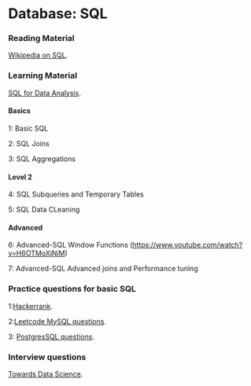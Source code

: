 # Database: SQL


### Reading Material

[Wikipedia on SQL](https://en.wikipedia.org/wiki/SQL).

### Learning Material

[SQL for Data Analysis](https://www.udacity.com/course/sql-for-data-analysis--ud198).

#### Basics

1: Basic SQL

2: SQL Joins

3: SQL Aggregations 

#### Level 2

4: SQL Subqueries and Temporary Tables

5: SQL Data CLeaning

#### Advanced

6: Advanced-SQL Window Functions (https://www.youtube.com/watch?v=H6OTMoXjNiM)

7: Advanced-SQL Advanced joins and Performance tuning

### Practice questions for basic SQL
1:[Hackerrank](https://Hackerrank.com).
   
2:[Leetcode MySQL questions](https://leetcode.com).

3: [PostgresSQL questions](https://pgexercises.com/questions/basic/).



### Interview questions

[Towards Data Science](https://towardsdatascience.com/how-to-ace-data-science-interviews-sql-b71de212e433).
